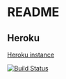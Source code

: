 # README
## Heroku
[Heroku instance](https://pacific-temple-93925.herokuapp.com/)

[![Build Status](https://travis-ci.org/StarstruckEchoid/Ratebeer.svg?branch=master)](https://travis-ci.org/StarstruckEchoid/Ratebeer)
